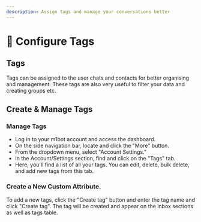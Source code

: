 ```yaml
---
description: Assign tags and manage your conversations better
---
```


# 📖 Configure Tags

## Tags

Tags can be assigned to the user chats and contacts for better organising and management. These tags are also very useful to filter your data and creating groups etc.

## Create & Manage Tags

### **Manage Tags**

* Log in to your m1bot account and access the dashboard.
* On the side navigation bar, locate and click the "More" button.
* From the dropdown menu, select "Account Settings."
* In the Account/Settings section, find and click on the "Tags" tab.
* Here, you'll find a list of all your tags. You can edit, delete, bulk delete, and add new tags from this tab.

### **Create a New Custom Attribute.**

To add a new tags, click the "Create tag" button and enter the tag name and click "Create tag". The tag will be created and appear on the inbox sections as well as tags table.

<figure><img src="../../../.gitbook/assets/1 – 96.png" alt=""><figcaption></figcaption></figure>
